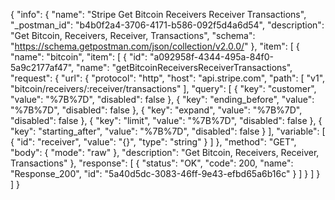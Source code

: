 {
  "info": {
    "name": "Stripe Get Bitcoin Receivers Receiver Transactions",
    "_postman_id": "b4b0f2a4-3706-4171-b586-092f5d4a6d54",
    "description": "Get Bitcoin, Receivers, Receiver, Transactions",
    "schema": "https://schema.getpostman.com/json/collection/v2.0.0/"
  },
  "item": [
    {
      "name": "bitcoin",
      "item": [
        {
          "id": "a092958f-4344-495a-84f0-5a9c2177af47",
          "name": "getBitcoinReceiversReceiverTransactions",
          "request": {
            "url": {
              "protocol": "http",
              "host": "api.stripe.com",
              "path": [
                "v1",
                "bitcoin/receivers/:receiver/transactions"
              ],
              "query": [
                {
                  "key": "customer",
                  "value": "%7B%7D",
                  "disabled": false
                },
                {
                  "key": "ending_before",
                  "value": "%7B%7D",
                  "disabled": false
                },
                {
                  "key": "expand",
                  "value": "%7B%7D",
                  "disabled": false
                },
                {
                  "key": "limit",
                  "value": "%7B%7D",
                  "disabled": false
                },
                {
                  "key": "starting_after",
                  "value": "%7B%7D",
                  "disabled": false
                }
              ],
              "variable": [
                {
                  "id": "receiver",
                  "value": "{}",
                  "type": "string"
                }
              ]
            },
            "method": "GET",
            "body": {
              "mode": "raw"
            },
            "description": "Get Bitcoin, Receivers, Receiver, Transactions"
          },
          "response": [
            {
              "status": "OK",
              "code": 200,
              "name": "Response_200",
              "id": "5a40d5dc-3083-46ff-9e43-efbd65a6b16c"
            }
          ]
        }
      ]
    }
  ]
}